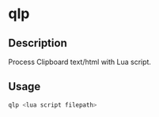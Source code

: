 # qlp

## Description

Process Clipboard text/html with Lua script.

## Usage

```ps1
qlp <lua script filepath>
```
